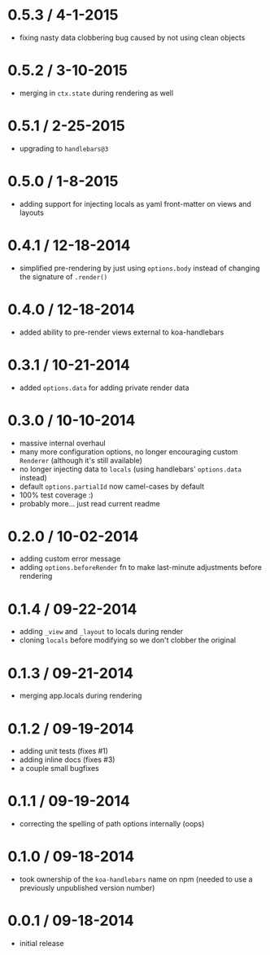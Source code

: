 
# 0.5.3 / 4-1-2015
 * fixing nasty data clobbering bug caused by not using clean objects

# 0.5.2 / 3-10-2015
 * merging in `ctx.state` during rendering as well

# 0.5.1 / 2-25-2015
 * upgrading to `handlebars@3`

# 0.5.0 / 1-8-2015
 * adding support for injecting locals as yaml front-matter on views and layouts

# 0.4.1 / 12-18-2014
 * simplified pre-rendering by just using `options.body` instead of changing the signature of `.render()`

# 0.4.0 / 12-18-2014
 * added ability to pre-render views external to koa-handlebars

# 0.3.1 / 10-21-2014
 * added `options.data` for adding private render data

# 0.3.0 / 10-10-2014
 * massive internal overhaul
 * many more configuration options, no longer encouraging custom `Renderer` (although it's still available)
 * no longer injecting data to `locals` (using handlebars' `options.data` instead)
 * default `options.partialId` now camel-cases by default
 * 100% test coverage :)
 * probably more... just read current readme

# 0.2.0 / 10-02-2014
 * adding custom error message
 * adding `options.beforeRender` fn to make last-minute adjustments before rendering

# 0.1.4 / 09-22-2014
 * adding `_view` and `_layout` to locals during render
 * cloning `locals` before modifying so we don't clobber the original

# 0.1.3 / 09-21-2014
 * merging app.locals during rendering

# 0.1.2 / 09-19-2014
 * adding unit tests (fixes #1)
 * adding inline docs (fixes #3)
 * a couple small bugfixes

# 0.1.1 / 09-19-2014
 * correcting the spelling of path options internally (oops)

# 0.1.0 / 09-18-2014
 * took ownership of the `koa-handlebars` name on npm (needed to use a previously unpublished version number)

# 0.0.1 / 09-18-2014
 * initial release
